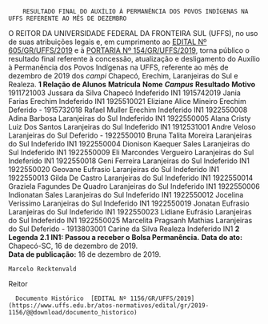         RESULTADO FINAL DO AUXÍLIO À PERMANÊNCIA DOS POVOS INDÍGENAS NA UFFS REFERENTE AO MÊS DE DEZEMBRO  

 O REITOR DA UNIVERSIDADE FEDERAL DA FRONTEIRA SUL (UFFS), no uso de suas atribuições legais e, em cumprimento ao [EDITAL Nº 605/GR/UFFS/2019](https://www.uffs.edu.br/atos-normativos/edital/gr/2019-0605) e à [PORTARIA Nº 154/GR/UFFS/2019](https://www.uffs.edu.br/atos-normativos/portaria/gr/2019-0154), torna público o resultado final referente à concessão, atualização e desligamento do Auxílio à Permanência dos Povos Indígenas na UFFS, referente ao mês de dezembro de 2019 dos *campi*  Chapecó, Erechim, Laranjeiras do Sul e Realeza.     **1 Relação de Alunos**      **Matrícula**     **Nome**      ***Campus***       **Resultado**     **Motivo**      1911721003   Jussara da Silva   Chapecó   Indeferido   IN1     1915742019   Jania Farias   Erechim   Indeferido   IN1     1925510021   Eliziane Alice Mineiro   Erechim   Deferido   -     1915732018   Rafael Muller   Erechim   Indeferido   IN1     1922550008   Adina Barbosa   Laranjeiras do Sul   Indeferido   IN1     1922550005   Alana Cristy Luiz Dos Santos   Laranjeiras do Sul   Indeferido   IN1     1912531001   Andre Veloso   Laranjeiras do Sul   Deferido   -     1922550010   Bruna Talita Moreira   Laranjeiras do Sul   Indeferido   IN1     1922550004   Dionison Kaequer Sales   Laranjeiras do Sul   Indeferido   IN1     1922550009   Eli Marcondes Vergueiro   Laranjeiras do Sul   Indeferido   IN1     1922550018   Geni Ferreira   Laranjeiras do Sul   Indeferido   IN1     1922550020   Geovane Eufrasio   Laranjeiras do Sul   Indeferido   IN1     1922550013   Gilda De Castro   Laranjeiras do Sul   Indeferido   IN1     1922550014   Graziela Fagundes De Quadro   Laranjeiras do Sul   Indeferido   IN1     1922550006   Indionatan Sales   Laranjeiras do Sul   Indeferido   IN1     1922550012   Jocelina Verissimo   Laranjeiras do Sul   Indeferido   IN1     1922550019   Jonatan Eufrasio   Laranjeiras do Sul   Indeferido   IN1     1922550023   Lidiane Eufrásio   Laranjeiras do Sul   Indeferido   IN1     1922550025   Marcelita Pragsanh Mathias   Laranjeiras do Sul   Deferido   -     1913803001   Carine da Silva   Realeza   Indeferido   IN1        **2 Legenda**   **2.1 IN1: Passou a receber o Bolsa Permanência.**          **Data do ato:** Chapecó-SC, 16 de dezembro de 2019.   
 **Data de publicação:**  16 de dezembro de 2019. 

    Marcelo Recktenvald   
 Reitor 

      Documento Histórico  [EDITAL Nº 1156/GR/UFFS/2019](https://www.uffs.edu.br/atos-normativos/edital/gr/2019-1156/@@download/documento_historico)     
      